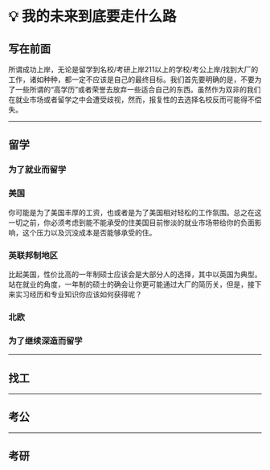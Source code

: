 # 💡 我的未来到底要走什么路

## 写在前面

所谓成功上岸，无论是留学到名校/考研上岸211以上的学校/考公上岸/找到大厂的工作，诸如种种，都一定不应该是自己的最终目标。我们首先要明确的是，不要为了一些所谓的“高学历”或者荣誉去放弃一些适合自己的东西。虽然作为双非的我们在就业市场或者留学之中会遭受歧视，然而，报复性的去选择名校反而可能得不偿失。

***

## 留学

### 为了就业而留学

### 美国

你可能是为了美国丰厚的工资，也或者是为了美国相对轻松的工作氛围。总之在这一切之前，你必须考虑到能不能承受的住美国目前惨淡的就业市场带给你的负面影响，这个压力以及沉没成本是否能够承受的住。



### 英联邦制地区

比起美国，性价比高的一年制硕士应该会是大部分人的选择，其中以英国为典型。站在就业的角度，一年制的硕士的确会让你更可能通过大厂的简历关，但是，接下来实习经历和专业知识你应该如何获得呢？



### 北欧



### 为了继续深造而留学







***

## 找工



***

## 考公



***

## 考研

